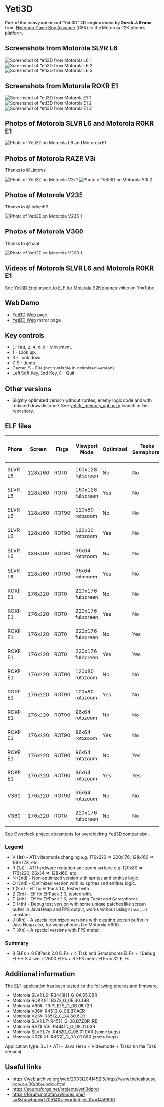 Yeti3D
======

Port of the heavy optimized "Yeti3D" 3D engine demo by **Derek J. Evans** from [Nintendo Game Boy Advance](https://en.wikipedia.org/wiki/Game_Boy_Advance) (GBA) to the Motorola P2K phones platform.

## Screenshots from Motorola SLVR L6

![Screenshot of Yeti3D from Motorola L6 1](../images/Screenshot_Yeti3D_L6_1.png) ![Screenshot of Yeti3D from Motorola L6 2](../images/Screenshot_Yeti3D_L6_2.png) ![Screenshot of Yeti3D from Motorola L6 3](../images/Screenshot_Yeti3D_L6_3.png)

## Screenshots from Motorola ROKR E1

![Screenshot of Yeti3D from Motorola E1 1](../images/Screenshot_Yeti3D_E1_1.png) ![Screenshot of Yeti3D from Motorola E1 2](../images/Screenshot_Yeti3D_E1_2.png) ![Screenshot of Yeti3D from Motorola E1 3](../images/Screenshot_Yeti3D_E1_3.png)

## Photos of Motorola SLVR L6 and Motorola ROKR E1

![Photo of Yeti3D on Motorola L6 and Motorola E1](../images/Photo_Yeti3D_L6_E1_1.jpg)

## Photos of Motorola RAZR V3i

Thanks to @Limows

![Photo of Yeti3D on Motorola V3i 1](../images/Photo_Yeti3D_V3i_1.jpg) ![Photo of Yeti3D on Motorola V3i 2](../images/Photo_Yeti3D_V3i_2.jpg)

## Photos of Motorola V235

Thanks to @Indepth6

![Photo of Yeti3D on Motorola V235 1](../images/Photo_Yeti3D_V235_1.jpg)

## Photos of Motorola V360

Thanks to @baat

![Photo of Yeti3D on Motorola V360 1](../images/Photo_Yeti3D_V360_1.jpg)

## Videos of Motorola SLVR L6 and Motorola ROKR E1

See [Yeti3D Engine port to ELF for Motorola P2K phones](https://www.youtube.com/watch?v=HqgMxK00QFg) video on YouTube.

## Web Demo

* [Yeti3D Web](https://lab.exlmoto.ru/y3d/) page.
* [Yeti3D Web](https://exlmotodev.github.io/y3d/) mirror page.

## Key controls

* D-Pad, 2, 4, 6, 8 - Movement.
* 1 - Look up.
* 3 - Look down.
* 7, 9 - Jump.
* Center, 5 - Fire (not available in optimized version).
* Left Soft Key, End Key, 0 - Quit.

## Other versions

* Slightly optimized version without sprites, enemy logic code and with reduced draw distance. See [yeti3d_memory_optimize](https://github.com/EXL/P2kElfs/tree/yeti3d_memory_optimize) branch in this repository.

## ELF files

| Phone   | Screen  | Flags | Viewport <br /> Mode       | Optimized | Tasks <br /> Semaphores | Fixed FPS  | FPS <br /> (avg, min-max) | ELF filename         |
| ---     | ---     | ---   | ---                        | ---       | ---                     | ---        | ---                       | ---                  |
| SLVR L6 | 128x160 | ROT0  | 160x128 <br /> fullscreen  | No        | No                      | 30.0       | 5.58 <br /> 5.4-5.7       | Y3D_VN1_160x128.elf  |
| SLVR L6 | 128x160 | ROT0  | 160x128 <br /> fullscreen  | Yes       | No                      | 30.0       | 5.64 <br /> 5.5-5.7       | Y3D_VO1_160x128.elf  |
| SLVR L6 | 128x160 | ROT90 | 120x80 <br /> rotozoom     | No        | No                      | 30.0       | 8.20 <br /> 7.8-8.5       | Y3D_RN1_120x80.elf   |
| SLVR L6 | 128x160 | ROT90 | 120x80 <br /> rotozoom     | Yes       | No                      | 30.0       | 8.23 <br /> 7.8-8.6       | Y3D_RO1_120x80.elf   |
| SLVR L6 | 128x160 | ROT90 | 96x64 <br /> rotozoom      | No        | No                      | 30.0       | 10.15 <br /> 9.9-10.4     | Y3D_RN1_96x64.elf    |
| SLVR L6 | 128x160 | ROT90 | 96x64 <br /> rotozoom      | Yes       | No                      | 30.0       | 10.18 <br /> 9.3-10.5     | Y3D_RO1_96x64.elf    |
| ROKR E1 | 176x220 | ROT0  | 220x176 <br /> fullscreen  | No        | No                      | 30.0       | 3.74 <br /> 3.4-4.0       | Y3D_VN1_220x176.elf  |
| ROKR E1 | 176x220 | ROT0  | 220x176 <br /> fullscreen  | Yes       | No                      | 30.0       | 3.91 <br /> 3.7-4.0       | Y3D_VO1_220x176.elf  |
| ROKR E1 | 176x220 | ROT0  | 220x176 <br /> fullscreen  | No        | Yes                     | 1000.0     | 2.83 <br /> 3.0-2.7       | Y3D_VN2T_220x176.elf |
| ROKR E1 | 176x220 | ROT0  | 220x176 <br /> fullscreen  | Yes       | Yes                     | 1000.0     | 2.83 <br /> 3.0-2.8       | Y3D_VO2T_220x176.elf |
| ROKR E1 | 176x220 | ROT90 | 120x80 <br /> rotozoom     | No        | No                      | 30.0       | 8.40 <br /> 7.4-8.6       | Y3D_RN1_120x80.elf   |
| ROKR E1 | 176x220 | ROT90 | 120x80 <br /> rotozoom     | Yes       | No                      | 30.0       | 8.40 <br /> 7.0-8.6       | Y3D_RO1_120x80.elf   |
| ROKR E1 | 176x220 | ROT90 | 96x64 <br /> rotozoom      | No        | No                      | 30.0       | 9.90 <br /> 8.5-10.1      | Y3D_RN1_96x64.elf    |
| ROKR E1 | 176x220 | ROT90 | 96x64 <br /> rotozoom      | Yes       | No                      | 30.0       | 11.15 <br /> 8.6-12.0     | Y3D_RO1_96x64.elf    |
| ROKR E1 | 176x220 | ROT90 | 96x64 <br /> rotozoom      | No        | Yes                     | 1000.0     | 8.04 <br /> 7.5-8.6       | Y3D_RN2T_96x64.elf   |
| ROKR E1 | 176x220 | ROT90 | 96x64 <br /> rotozoom      | Yes       | Yes                     | 1000.0     | 8.12 <br /> 7.5-8.6       | Y3D_RO2T_96x64.elf   |
| V360    | 176x220 | ROT90 | 96x64 <br /> rotozoom      | No        | No                      | 30.0       | 9.98 <br /> 6.2-12.1      | Y3D_RN1_96x64.elf    |
| V360    | 176x220 | ROT0  | 220x176 <br /> fullscreen  | No        | No                      | 30.0       | 3.64 <br /> 2.7-5.0       | Y3D_VN1D_220x176.elf |

See [Overclock](../Overclock) project documents for overclocking Yeti3D comparision.

### Legend

* V (1st) - ATI videomode changing e.g. 176x220 => 220x176, 128x160 => 160x128, etc.
* R (1st) - ATI hardware rootation and zoom surface e.g. 120x80 => 176x220, 96x64 => 128x160, etc.
* N (2nd) - Non-optimized version with sprites and entities logic.
* O (2nd) - Optimized version with no sprites and entities logic.
* 1 (3rd) - Elf for ElfPack 1.0, tested with.
* 2 (3rd) - Elf for ElfPack 2.0, tested with.
* T (4th) - Elf for ElfPack 2.0, with using Tasks and Semaphores.
* D (4th) - Debug test version with some unique patches like screen buffer in Java Heap and FPS output, works without using `Class_dal` constant.
* J (4th) - A special optimized versions with creating screen buffer in Java Heap also, for weak phones like Motorola V600.
* F (4th) - A special versions with FPS meter.

### Summary

* 8 ELFs + 8 ElfPack 2.0 ELFs + 4 Task and Semaphores ELFs + 1 Debug ELF + 3 J-weak V600 ELFs + 8 FPS meter ELFs = 32 ELFs.

## Additional information

The ELF-application has been tested on the following phones and firmware:

* Motorola SLVR L6: R3443H1_G_0A.65.0BR
* Motorola ROKR E1: R373_G_0E.30.49R
* Motorola V600: TRIPLETS_G_0B.09.72R
* Motorola V360: R4513_G_08.B7.ACR
* Motorola V235: R3512_G_0A.30.6CR
* Motorola SLVR L7: R4513_G_08.B7.E0R_RB
* Motorola RAZR V3i: R4441D_G_08.01.03R
* Motorola SLVR L7e: R452D_G_08.01.0AR (some bugs)
* Motorola KRZR K1:  R452F_G_08.03.08R (some bugs)

Application type: GUI + ATI + Java Heap + Videomode + Tasks (in the Task version).

## Useful links

* https://web.archive.org/web/20031204145215/http://www.theteahouse.com.au:80/gba/index.html
* https://sourceforge.net/projects/yeti3dpro/
* https://forum.motofan.ru/index.php?s=&showtopic=170514&view=findpost&p=1459600
